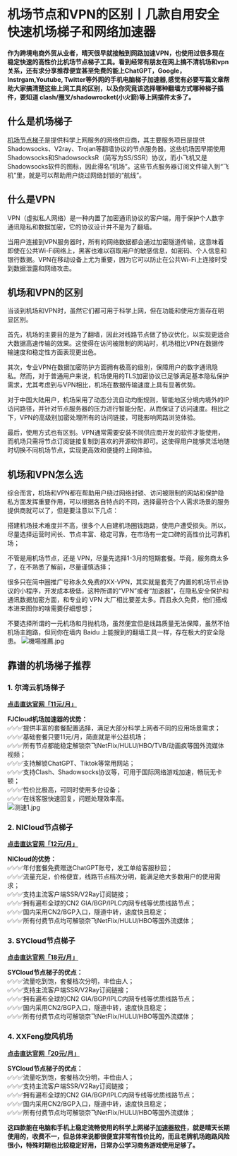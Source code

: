 # 机场节点和VPN的区别丨几款自用安全快速机场梯子和网络加速器

**作为跨境电商外贸从业者，晴天很早就接触到网路加速VPN，也使用过很多现在稳定快速的高性价比机场节点梯子工具。看到经常有朋友在网上搞不清机场和vpn关系，还有求分享推荐便宜甚至免费的能上ChatGPT，Google，Instrgam,Youtube, Twitter等外网的手机电脑梯子加速器,感觉有必要写篇文章帮助大家搞清楚这些上网工具的区别，以及你究竟该选择哪种翻墙方式哪种梯子插件，要知道 clash/圈叉/shadowrocket(小火箭)等上网插件太多了。**

## 什么是机场梯子

[机场节点梯子](https://vpntuijian.com/)是提供科学上网服务的网络供应商，其主要服务项目是提供Shadowsocks、V2ray、Trojan等翻墙协议的节点服务器。这些机场因早期使用Shadowsocks和ShadowsocksR（简写为SS/SSR）协议，而小飞机又是Shadowsocks软件的图标，因此得名“机场”。这些节点服务器订阅文件输入到“飞机”里，就是可以帮助用户绕过网络封锁的“航线”。

## 什么是VPN

VPN（虚拟私人网络）是一种内置了加密通讯协议的客户端，用于保护个人数字通讯隐私和数据加密，它的协议设计并不是为了翻墙。

当用户连接到VPN服务器时，所有的网络数据都会通过加密隧道传输，这意味着即使在公共Wi-Fi网络上，黑客也难以窃取用户的敏感信息，如密码、个人信息和银行数据。VPN在移动设备上尤为重要，因为它可以防止在公共Wi-Fi上连接时受到数据泄露和网络攻击。

## 机场和VPN的区别

当谈到机场和VPN时，虽然它们都可用于科学上网，但在功能和使用方面存在明显区别。

首先，机场的主要目的是为了翻墙，因此对线路节点做了协议优化，以实现更适合大数据高速传输的效果。这使得在访问被限制的网站时，机场相比VPN在数据传输速度和稳定性方面表现更出色。

其次，专业VPN在数据加密防护方面拥有极高的级别，保障用户的数字通讯隐私。然而，对于普通用户来说，机场使用的TLS加密协议已足够满足基本隐私保护需求，尤其考虑到与VPN相比，机场在数据传输速度上具有显著优势。

对于中国大陆用户，机场采用了动态分流自动均衡规则，智能地区分境内境外的IP访问路径，并针对节点服务器的压力进行智能分配，从而保证了访问速度。相比之下，VPN的高级别加密处理所有的访问链接，可能影响网路浏览体验。

最后，使用方式也有区别。VPN通常需要安装不同供应商开发的软件才能使用，而机场只需将节点订阅链接复制到喜欢的开源软件即可。这使得用户能够灵活地随时切换不同机场节点，实现更高效和便捷的上网体验。

## 机场和VPN怎么选

综合而言，机场和VPN都在帮助用户绕过网络封锁、访问被限制的网站和保护隐私方面发挥重要作用，可以根据各自特点的不同，选择最符合个人需求场景的服务提供商就可以了，但是要注意以下几点：

搭建机场技术难度并不高，很多个人自建机场圈钱跑路，使用户遭受损失。所以，尽量选择运营时间长、节点丰富、稳定可靠，在市场有一定口碑的高性价比可靠机场；

不管是用机场节点，还是 VPN，尽量先选择1-3月的短期套餐。毕竟，服务商太多了，在不熟悉了解前，尽量谨慎选择；

很多只在简中圈推广号称永久免费的XX-VPN，其实就是套壳了内置的机场节点协议的小程序，开发成本极低，这种所谓的“VPN”或者“加速器”，在隐私安全保护和通讯数据加密方面，和专业的 VPN 大厂相比要差太多。而且永久免费，他们搭成本进来图你的啥需要仔细想想；

不要选择所谓的一元机场和月抛机场，虽然便宜但是线路质量无法保障，虽然不怕机场主跑路，但同你在墙内 Baidu 上能搜到的翻墙工具一样，存在极大的安全隐患。
![機場推薦.jpg](https://s2.loli.net/2023/10/21/GTzleKN9QmI8wVh.jpg)

## 靠谱的机场梯子推荐

### 1. 尔湾云机场梯子
[**点击直达官网「11元/月」**](https://go.1vpn.cc/ewan)

**FJCloud机场加速器的优势：**  
✅✅✅提供丰富的套餐配置选择，满足大部分科学上网者不同的应用场景需求；  
✅✅✅基础套餐只要11元/月，简直就是半公益机场；  
✅✅✅所有节点都能稳定解锁奈飞NetFlix/HULU/HBO/TVB/动画疯等国外流媒体视频；  
✅✅✅支持解锁ChatGPT、Tiktok等常用网站；  
✅✅✅支持Clash、Shadowsocks协议等，可用于国际网络游戏加速，畅玩无卡顿；  
✅✅✅性价比极高，可同时使用多台设备；  
✅✅✅在线客服快速回复，问题处理效率高。    
![测速1.jpg](https://s2.loli.net/2023/10/21/9Ns7FvAWziDhErT.jpg)

### 2. NICloud节点梯子
[**点击直达官网「12元/月」**](https://go.1vpn.cc/nisi)

**NICloud的优势：**  
✅✅✅年付套餐免费赠送ChatGPT账号，发工单给客服秒回；  
✅✅✅流量充足，价格便宜，线路节点档次分明，能满足绝大多数用户的使用需求；  
✅✅✅支持主流客户端SSR/V2Ray订阅链接；  
✅✅✅拥有遍布全球的CN2 GIA/BGP/IPLC内网专线等优质线路节点；  
✅✅✅国内采用CN2/BGP入口，隧道中转，速度快且稳定；  
✅✅✅所有付费节点均可解锁奈飞NetFlix/HULU/HBO等国外流媒体；  

 ### 3. SYCloud节点梯子
[**点击直达官网「18元/月」**](https://go.1vpn.cc/suyu)

**SYCloud节点梯子的优点：**  
✅✅✅流量吃到饱，套餐档次分明，丰俭由人；  
✅✅✅支持主流客户端SSR/V2Ray订阅链接；  
✅✅✅拥有遍布全球的CN2 GIA/BGP/IPLC内网专线等优质线路节点；  
✅✅✅国内采用CN2/BGP入口，隧道中转，速度快且稳定；  
✅✅✅所有付费节点均可解锁奈飞NetFlix/HULU/HBO等国外流媒体；  

### 4. XXFeng旋风机场
[**点击直达官网「20元/月」**](https://go.1vpn.cc/xxfeng)

**SYCloud节点梯子的优点：**  
✅✅✅流量吃到饱，套餐档次分明，丰俭由人；  
✅✅✅支持主流客户端SSR/V2Ray订阅链接；  
✅✅✅拥有遍布全球的CN2 GIA/BGP/IPLC内网专线等优质线路节点；  
✅✅✅国内采用CN2/BGP入口，隧道中转，速度快且稳定；  
✅✅✅所有付费节点均可解锁奈飞NetFlix/HULU/HBO等国外流媒体； 

**这四款能在电脑和手机上稳定流畅使用的科学上网梯子[**加速器软件**](https://github.com/Tecnono/Best-Tizi-5)，就是晴天长期使用的，收费不一，但总体来说都很便宜非常有性价比的，而且老牌机场跑路风险很小，特殊时期也比较稳定好用，日常办公学习商务游戏使用足够了。**
